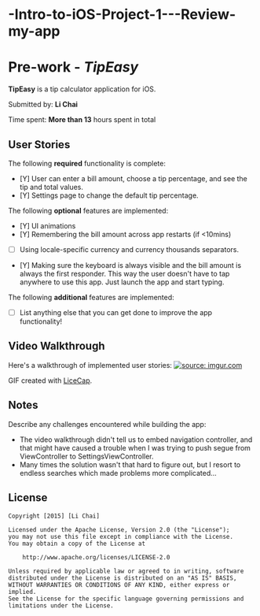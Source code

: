 # -Intro-to-iOS-Project-1---Review-my-app

# Pre-work - *TipEasy*

**TipEasy** is a tip calculator application for iOS.

Submitted by: **Li Chai**

Time spent: **More than 13** hours spent in total 

## User Stories

The following **required** functionality is complete:

* [Y] User can enter a bill amount, choose a tip percentage, and see the tip and total values.
* [Y] Settings page to change the default tip percentage.

The following **optional** features are implemented:

* [Y] UI animations 
* [Y] Remembering the bill amount across app restarts (if <10mins)
* [ ] Using locale-specific currency and currency thousands separators.
* [Y] Making sure the keyboard is always visible and the bill amount is always the first responder. This way the user doesn't have to tap anywhere to use this app. Just launch the app and start typing.

The following **additional** features are implemented:

- [ ] List anything else that you can get done to improve the app functionality!

## Video Walkthrough 

Here's a walkthrough of implemented user stories:
<a href="http://imgur.com/fztM82l"><img src="http://i.imgur.com/fztM82l.gif" title="source: imgur.com" /></a>

GIF created with [LiceCap](http://www.cockos.com/licecap/).

## Notes

Describe any challenges encountered while building the app:

- The video walkthrough didn't tell us to embed navigation controller, and that might have caused a trouble when I was trying to push segue from ViewController to SettingsViewController. 
- Many times the solution wasn't that hard to figure out, but I resort to endless searches which made problems more complicated...



## License

    Copyright [2015] [Li Chai]

    Licensed under the Apache License, Version 2.0 (the "License");
    you may not use this file except in compliance with the License.
    You may obtain a copy of the License at

        http://www.apache.org/licenses/LICENSE-2.0

    Unless required by applicable law or agreed to in writing, software
    distributed under the License is distributed on an "AS IS" BASIS,
    WITHOUT WARRANTIES OR CONDITIONS OF ANY KIND, either express or implied.
    See the License for the specific language governing permissions and
    limitations under the License.